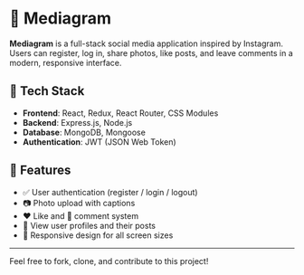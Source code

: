 # 📸 Mediagram

**Mediagram** is a full-stack social media application inspired by Instagram. Users can register, log in, share photos, like posts, and leave comments in a modern, responsive interface.

## 🔧 Tech Stack

- **Frontend**: React, Redux, React Router, CSS Modules  
- **Backend**: Express.js, Node.js  
- **Database**: MongoDB, Mongoose  
- **Authentication**: JWT (JSON Web Token)

## 🚀 Features

- ✅ User authentication (register / login / logout)  
- 📷 Photo upload with captions  
- ❤️ Like and 💬 comment system  
- 👤 View user profiles and their posts  
- 📱 Responsive design for all screen sizes

---

Feel free to fork, clone, and contribute to this project!
